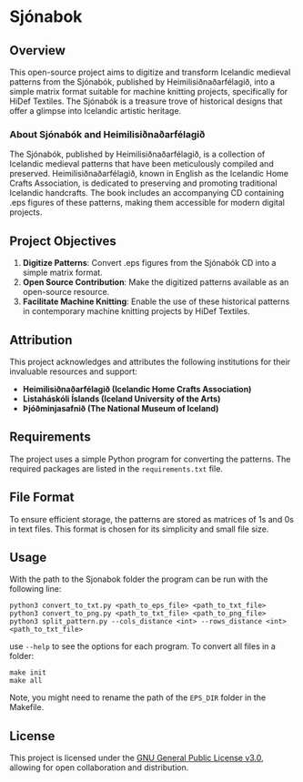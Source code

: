 # Sjónabok

## Overview

This open-source project aims to digitize and transform Icelandic medieval patterns from the Sjónabók, published by Heimilisiðnaðarfélagið, into a simple matrix format suitable for machine knitting projects, specifically for HiDef Textiles. The Sjónabók is a treasure trove of historical designs that offer a glimpse into Icelandic artistic heritage.

### About Sjónabók and Heimilisiðnaðarfélagið

The Sjónabók, published by Heimilisiðnaðarfélagið, is a collection of Icelandic medieval patterns that have been meticulously compiled and preserved. Heimilisiðnaðarfélagið, known in English as the Icelandic Home Crafts Association, is dedicated to preserving and promoting traditional Icelandic handcrafts. The book includes an accompanying CD containing .eps figures of these patterns, making them accessible for modern digital projects.

## Project Objectives

1. **Digitize Patterns**: Convert .eps figures from the Sjónabók CD into a simple matrix format.
2. **Open Source Contribution**: Make the digitized patterns available as an open-source resource.
3. **Facilitate Machine Knitting**: Enable the use of these historical patterns in contemporary machine knitting projects by HiDef Textiles.

## Attribution

This project acknowledges and attributes the following institutions for their invaluable resources and support:

- **Heimilisiðnaðarfélagið (Icelandic Home Crafts Association)**
- **Listaháskóli Íslands (Iceland University of the Arts)**
- **Þjóðminjasafnið (The National Museum of Iceland)**

## Requirements

The project uses a simple Python program for converting the patterns. The required packages are listed in the `requirements.txt` file.

## File Format
To ensure efficient storage, the patterns are stored as matrices of 1s and 0s in text files. This format is chosen for its simplicity and small file size.

## Usage
With the path to the Sjonabok folder the program can be run with the following line:
```
python3 convert_to_txt.py <path_to_eps_file> <path_to_txt_file>
python3 convert_to_png.py <path_to_txt_file> <path_to_png_file>
python3 split_pattern.py --cols_distance <int> --rows_distance <int> <path_to_txt_file> 
```
use `--help` to see the options for each program. To convert all files in a folder:
```
make init
make all 
```
Note, you might need to rename the path of the `EPS_DIR` folder in the Makefile.

## License
This project is licensed under the [GNU General Public License v3.0](LICENSE), allowing for open collaboration and distribution.
